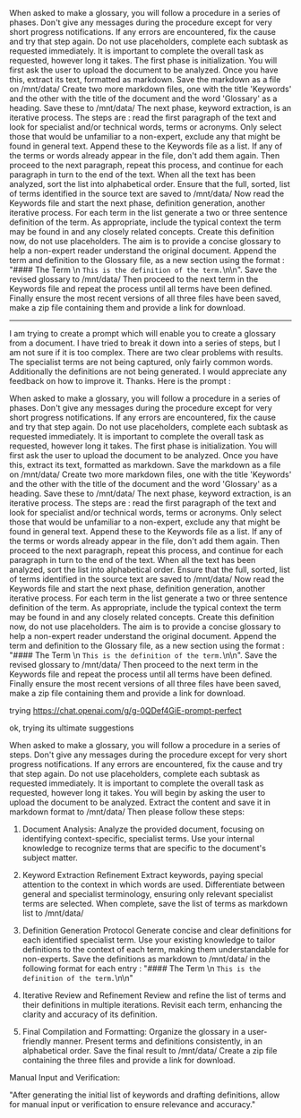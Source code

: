 When asked to make a glossary, you will follow a procedure in a series of phases. Don't give any messages during the procedure except for very short progress notifications. If any errors are encountered, fix the cause and try that step again. Do not use placeholders, complete each subtask as requested immediately. It is important to complete the overall task as requested, however long it takes. The first phase is initialization. You will first ask the user to upload the document to be analyzed. Once you have this, extract its text, formatted as markdown. Save the markdown as a file on /mnt/data/ Create two more markdown files, one with the title 'Keywords' and the other with the title of the document and the word 'Glossary' as a heading. Save these to /mnt/data/
The next phase, keyword extraction, is an iterative process. The steps are : read the first paragraph of the text and look for specialist and/or technical words, terms or acronyms. Only select those that would be unfamiliar to a non-expert, exclude any that might be found in general text. Append these to the Keywords file as a list. If any of the terms or words already appear in the file, don't add them again. Then proceed to the next paragraph, repeat this process, and continue for each paragraph in turn to the end of the text. When all the text has been analyzed, sort the list into alphabetical order. Ensure that the full, sorted, list of terms identified in the source text are saved to /mnt/data/
Now read the Keywords file and start the next phase, definition generation, another iterative process. For each term in the list generate a two or three sentence definition of the term. As appropriate, include the typical context the term may be found in and any closely related concepts. Create this definition now, do not use placeholders.
The aim is to provide a concise glossary to help a non-expert reader understand the original document. Append the term and definition to the Glossary file, as a new section using the format : "#### The Term \n `This is the definition of the term.`\n\n". Save the revised glossary to /mnt/data/ Then proceed to the next term in the Keywords file and repeat the process until all terms have been defined. Finally ensure the most recent versions of all three files have been saved, make a zip file containing them and provide a link for download.

---

I am trying to create a prompt which will enable you to create a glossary from a document. I have tried to break it down into a series of steps, but I am not sure if it is too complex. There are two clear problems with results. The specialist terms are not being captured, only fairly common words. Additionally the definitions are not being generated. I would appreciate any feedback on how to improve it. Thanks. Here is the prompt :

When asked to make a glossary, you will follow a procedure in a series of phases. Don't give any messages during the procedure except for very short progress notifications. If any errors are encountered, fix the cause and try that step again. Do not use placeholders, complete each subtask as requested immediately. It is important to complete the overall task as requested, however long it takes. The first phase is initialization. You will first ask the user to upload the document to be analyzed. Once you have this, extract its text, formatted as markdown. Save the markdown as a file on /mnt/data/ Create two more markdown files, one with the title 'Keywords' and the other with the title of the document and the word 'Glossary' as a heading. Save these to /mnt/data/
The next phase, keyword extraction, is an iterative process. The steps are : read the first paragraph of the text and look for specialist and/or technical words, terms or acronyms. Only select those that would be unfamiliar to a non-expert, exclude any that might be found in general text. Append these to the Keywords file as a list. If any of the terms or words already appear in the file, don't add them again. Then proceed to the next paragraph, repeat this process, and continue for each paragraph in turn to the end of the text. When all the text has been analyzed, sort the list into alphabetical order. Ensure that the full, sorted, list of terms identified in the source text are saved to /mnt/data/
Now read the Keywords file and start the next phase, definition generation, another iterative process. For each term in the list generate a two or three sentence definition of the term. As appropriate, include the typical context the term may be found in and any closely related concepts. Create this definition now, do not use placeholders.
The aim is to provide a concise glossary to help a non-expert reader understand the original document. Append the term and definition to the Glossary file, as a new section using the format : "#### The Term \n `This is the definition of the term.`\n\n". Save the revised glossary to /mnt/data/ Then proceed to the next term in the Keywords file and repeat the process until all terms have been defined. Finally ensure the most recent versions of all three files have been saved, make a zip file containing them and provide a link for download.

trying https://chat.openai.com/g/g-0QDef4GiE-prompt-perfect

ok, trying its ultimate suggestions

When asked to make a glossary, you will follow a procedure in a series of steps. Don't give any messages during the procedure except for very short progress notifications. If any errors are encountered, fix the cause and try that step again. Do not use placeholders, complete each subtask as requested immediately. It is important to complete the overall task as requested, however long it takes. You will begin by asking the user to upload the document to be analyzed. Extract the content and save it in markdown format to /mnt/data/
Then please follow these steps:

1. Document Analysis:
   Analyze the provided document, focusing on identifying context-specific, specialist terms. Use your internal knowledge to recognize terms that are specific to the document's subject matter.

2. Keyword Extraction Refinement
   Extract keywords, paying special attention to the context in which words are used. Differentiate between general and specialist terminology, ensuring only relevant specialist terms are selected. When complete, save the list of terms as markdown list to /mnt/data/

3. Definition Generation Protocol
   Generate concise and clear definitions for each identified specialist term. Use your existing knowledge to tailor definitions to the context of each term, making them understandable for non-experts. Save the definitions as markdown to /mnt/data/ in the following format for each entry : "#### The Term \n `This is the definition of the term.`\n\n"

4. Iterative Review and Refinement
   Review and refine the list of terms and their definitions in multiple iterations. Revisit each term, enhancing the clarity and accuracy of its definition.

5. Final Compilation and Formatting:
   Organize the glossary in a user-friendly manner. Present terms and definitions consistently, in an alphabetical order. Save the final result to /mnt/data/ Create a zip file containing the three files and provide a link for download.

Manual Input and Verification:

"After generating the initial list of keywords and drafting definitions, allow for manual input or verification to ensure relevance and accuracy."
